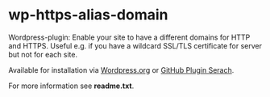 wp-https-alias-domain
=====================

Wordpress-plugin: Enable your site to have a different domains for HTTP and HTTPS. Useful e.g. if you have a wildcard SSL/TLS certificate for server but not for each site.

Available for installation via [Wordpress.org](http://wordpress.org/plugins/https-domain-alias/) or [GitHub Plugin Serach](https://github.com/brainstormmedia/github-plugin-search).

For more information see **readme.txt**.


